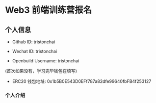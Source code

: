 # Web3 前端训练营报名

## 个人信息

* Github ID: tristonchai

* Wechat ID: tristonchai

* Openbuild Username: tristonchai

(首次如果没有，学习完毕钱包在填写)

* ERC20 钱包地址: 0x1b5B0E543D0EFf787a82dfe99640fbFB4f253127

### 个人介绍


